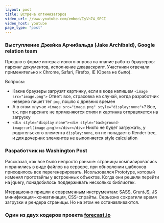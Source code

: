 ```yaml
---
layout: post
title: Встреча оптимизаторов
video_url: //www.youtube.com/embed/IyVh74_SPCI
video_host: youtube
page_type: "post"
---
```


### Выступление Джейка Арчибальда (Jake Archibald), Google relation team
Прошло в форме интерактивного опроса на знание работы браузеров: парсинг документов, исполнение джаваскрипт.
Участники отвечали применительно к Chrome, Safari, Firefox, IE (Opera не было).

Вопросы:

*	Какие браузеры загрузят картинку, если в коде напишем `<image src="image.png">`
	Ответ: все, страховка на случай, когда разработчик неверно пишет тег `img`, пошло с древних времен
*	А в этом случае `<image src="image.png" style="display:none">`?
	Все, т.к. при парсинге не применяются стили и картинка отправляется на загрузку
*	`<div style="display:none"><div style="background-image:url(image.png)></div></div>`
	Никто не будет загружать, у родительского элемента `display:none`, он не попадает в Render tree, и для
	дочерних элементов не выполняется style calculation

### Разработчик из Washington Post
Рассказал, как все было непросто раньше: страницы компилировались и хранились в виде файлов на сервере, при обновлении
шаблонов приходилось все перегенерировать. Исользовался Prototype, который изменял прототайпы у встроенных объектов.
Когда они решили перейти на jquery, понадобилось поддерживать несколько библиотек.

Итерационно пришли к современным инструментам: SASS, GruntJS, JS минификация+конкатинация, CSS-спрайты. Серьезно сократили время загрузки и рендера страницы. Но на этом не останавливаются.

### Один из двух кодеров проекта [forecast.io](http://forecast.io/#/f/55.7512,37.6184)